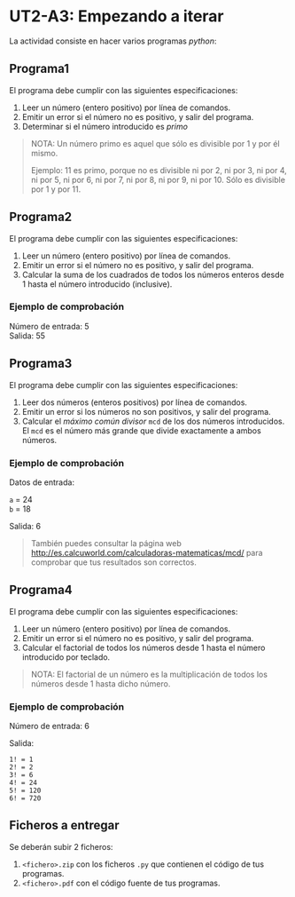 # UT2-A3: Empezando a iterar

La actividad consiste en hacer varios programas *python*:

## Programa1

El programa debe cumplir con las siguientes especificaciones:

1. Leer un número (entero positivo) por línea de comandos.
2. Emitir un error si el número no es positivo, y salir del programa.
2. Determinar si el número introducido es *primo*

> NOTA: Un número primo es aquel que sólo es divisible por 1 y por él mismo.
> 
> Ejemplo: 11 es primo, porque no es divisible ni por 2, ni por 3, ni por 4, ni por 5, ni por 6, ni por 7, ni por 8, ni por 9, ni por 10. Sólo es divisible por 1 y por 11.

## Programa2

El programa debe cumplir con las siguientes especificaciones:

1. Leer un número (entero positivo) por línea de comandos.
2. Emitir un error si el número no es positivo, y salir del programa.
2. Calcular la suma de los cuadrados de todos los números enteros desde 1 hasta el número introducido (inclusive).

### Ejemplo de comprobación

Número de entrada: 5  
Salida: 55

## Programa3

El programa debe cumplir con las siguientes especificaciones:

1. Leer dos números (enteros positivos) por línea de comandos.
2. Emitir un error si los números no son positivos, y salir del programa.
3. Calcular el *máximo común divisor* `mcd` de los dos números introducidos. El `mcd` es el número más grande que divide exactamente a ambos números.

### Ejemplo de comprobación

Datos de entrada:

`a` = 24  
`b` = 18

Salida: 6

> También puedes consultar la página web http://es.calcuworld.com/calculadoras-matematicas/mcd/ para comprobar que tus resultados son correctos.

## Programa4

El programa debe cumplir con las siguientes especificaciones:

1. Leer un número (entero positivo) por línea de comandos.
2. Emitir un error si el número no es positivo, y salir del programa.
3. Calcular el factorial de todos los números desde 1 hasta el número introducido por teclado.

> NOTA: El factorial de un número es la multiplicación de todos los números desde 1 hasta dicho número.

### Ejemplo de comprobación

Número de entrada: 6

Salida:

```
1! = 1
2! = 2
3! = 6
4! = 24
5! = 120
6! = 720
```

## Ficheros a entregar

Se deberán subir 2 ficheros:

1. `<fichero>.zip` con los ficheros `.py` que contienen el código de tus programas.
2. `<fichero>.pdf` con el código fuente de tus programas.
